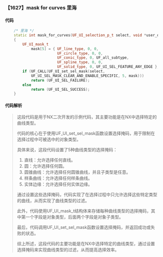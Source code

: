 ### 【1627】mask for curves 里海

#### 代码

```cpp
    /* 里海 */  
    static int mask_for_curves(UF_UI_selection_p_t select, void *user_data)  
    {  
        UF_UI_mask_t  
            mask[5] = { UF_line_type, 0, 0,  
                        UF_circle_type, 0, 0,  
                        UF_conic_type, 0, UF_all_subtype,  
                        UF_spline_type, 0, 0,  
                        UF_solid_type, 0, UF_UI_SEL_FEATURE_ANY_EDGE };  
        if (UF_CALL(UF_UI_set_sel_mask(select,  
            UF_UI_SEL_MASK_CLEAR_AND_ENABLE_SPECIFIC, 5, mask)))  
            return (UF_UI_SEL_FAILURE);  
        else  
            return (UF_UI_SEL_SUCCESS);  
    }

```

#### 代码解析

> 这段代码是用于NX二次开发的示例代码，其主要功能是在NX中选择特定的曲线类型。
>
> 代码的核心在于使用UF_UI_set_sel_mask函数设置选择掩码，用于限制在选择过程中可被选中的对象类型。
>
> 具体来说，这段代码设置了5种曲线类型的选择掩码：
>
> 1. 直线：允许选择任何直线。
> 2. 圆：允许选择任何圆。
> 3. 圆锥曲线：允许选择任何圆锥曲线，并且子类型是任意。
> 4. 样条曲线：允许选择任何样条曲线。
> 5. 实体边缘：允许选择任何实体边缘。
>
> 通过设置这些选择掩码，代码实现了在选择过程中只允许选择这些特定类型的曲线，从而实现了曲线类型的过滤。
>
> 此外，代码使用UF_UI_mask_t结构体来存储每种曲线类型的选择掩码，其中第一个字段是对象类型，后面两个字段是对象子类型。
>
> 最后，代码调用UF_UI_set_sel_mask函数设置选择掩码，并返回成功或失败的状态。
>
> 综上所述，这段代码的主要功能是在NX中选择特定的曲线类型，通过设置选择掩码来实现曲线类型的过滤，从而提高选择效率。
>
